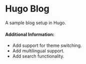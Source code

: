 # Hugo Blog

A sample blog setup in Hugo.

#### Additional Information:
* Add support for theme switching.
* Add multilingual support.
* Add search functionality.
